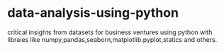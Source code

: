 # data-analysis-using-python
critical insights from datasets for business ventures using python with libraies like numpy,pandas,seaborn,matplotlib.pyplot,statics and others.
